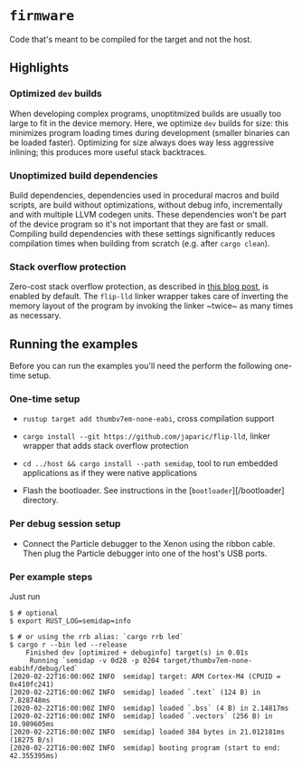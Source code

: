 # `firmware`

Code that's meant to be compiled for the target and not the host.

## Highlights

### Optimized `dev` builds

When developing complex programs, unoptitmized builds are usually too large to
fit in the device memory. Here, we optimize `dev` builds for size: this
minimizes program loading times during development (smaller binaries can be
loaded faster). Optimizing for size always does way less aggressive inlining;
this produces more useful stack backtraces.

### Unoptimized build dependencies

Build dependencies, dependencies used in procedural macros and build scripts,
are build without optimizations, without debug info, incrementally and with
multiple LLVM codegen units. These dependencies won't be part of the device
program so it's not important that they are fast or small. Compiling build
dependencies with these settings significantly reduces compilation times when
building from scratch (e.g. after `cargo clean`).

### Stack overflow protection

Zero-cost stack overflow protection, as described in [this blog post], is
enabled by default. The `flip-lld` linker wrapper takes care of inverting the
memory layout of the program by invoking the linker ~twice~ as many times as
necessary.

[this blog post]: https://blog.japaric.io/stack-overflow-protection/

## Running the examples

Before you can run the examples you'll need the perform the following one-time
setup.

### One-time setup

- `rustup target add thumbv7em-none-eabi`, cross compilation support

- `cargo install --git https://github.com/japaric/flip-lld`, linker wrapper that
  adds stack overflow protection

- `cd ../host && cargo install --path semidap`, tool to run embedded
  applications as if they were native applications

- Flash the bootloader. See instructions in the [`bootloader`][/bootloader]
directory.

### Per debug session setup

- Connect the Particle debugger to the Xenon using the ribbon cable. Then plug
  the Particle debugger into one of the host's USB ports.

### Per example steps

Just run

``` console
$ # optional
$ export RUST_LOG=semidap=info

$ # or using the rrb alias: `cargo rrb led`
$ cargo r --bin led --release
    Finished dev [optimized + debuginfo] target(s) in 0.01s
     Running `semidap -v 0d28 -p 0204 target/thumbv7em-none-eabihf/debug/led`
[2020-02-22T16:00:00Z INFO  semidap] target: ARM Cortex-M4 (CPUID = 0x410fc241)
[2020-02-22T16:00:00Z INFO  semidap] loaded `.text` (124 B) in 7.828748ms
[2020-02-22T16:00:00Z INFO  semidap] loaded `.bss` (4 B) in 2.14817ms
[2020-02-22T16:00:00Z INFO  semidap] loaded `.vectors` (256 B) in 10.989605ms
[2020-02-22T16:00:00Z INFO  semidap] loaded 384 bytes in 21.012181ms (18275 B/s)
[2020-02-22T16:00:00Z INFO  semidap] booting program (start to end: 42.355395ms)
```
